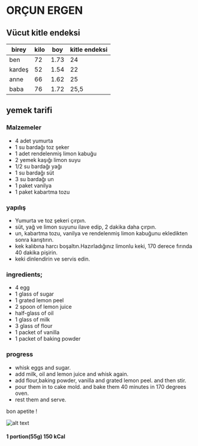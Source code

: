 # ORÇUN ERGEN 

## Vücut kitle endeksi

|  birey  | kilo |  boy   | kitle endeksi |
| --- | --- | --- | --- |    
|   ben   |  72  |  1.73  |      24       |
| kardeş  |  52  |  1.54  |      22       |
|  anne   |  66  |  1.62  |      25       |
|  baba   |  76  |  1.72  |     25,5      |

## yemek tarifi

### Malzemeler

- 4 adet yumurta
- 1 su bardağı toz şeker
- 1 adet rendelenmiş limon kabuğu
- 2 yemek kaşığı limon suyu
- 1/2 su bardağı yağı
- 1 su bardağı süt
- 3 su bardağı un
- 1 paket vanilya
- 1 paket kabartma tozu

### yapılış

- Yumurta ve toz şekeri çırpın.
- süt, yağ ve limon suyunu ilave edip, 2 dakika daha çırpın.
- un, kabartma tozu, vanilya ve rendelenmiş limon kabuğunu ekledikten sonra karıştırın.
- kek kalıbına harcı boşaltın.Hazırladığınız limonlu keki, 170 derece fırında 40 dakika pişirin.
- keki dinlendirin ve servis edin.

### ingredients;

- 4 egg
- 1 glass of sugar
- 1 grated lemon peel
- 2 spoon of lemon juice
- half-glass of oil
- 1 glass of milk
- 3 glass of flour
- 1 packet of vanilla
- 1 packet of baking powder

### progress

- whisk eggs and sugar.
- add milk, oil and lemon juice and whisk again.
- add flour,baking powder, vanilla and grated lemon peel. and then stir.
- pour them in to cake mold. and bake them 40 minutes in 170 degrees oven.
- rest them and serve.

bon apetite !

![alt text](https://images.app.goo.gl/oCWhDFgoDkWCaedo8)

#### 1 portion(55g) 150 kCal
